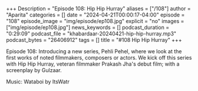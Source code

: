 +++
Description = "Episode 108: Hip Hip Hurray"
aliases = ["/108"]
author = "Aparita"
categories = []
date = "2024-04-21T00:00:17-04:00"
episode = "108"
episode_image = "img/episode/ep108.jpg"
explicit = "no"
images = ["img/episode/ep108.jpg"]
news_keywords = []
podcast_duration = "0:29:09"
podcast_file = "khabardaar-20240421-hip-hip-hurray.mp3"
podcast_bytes = "26406912"
tags = []
title = "#108 Hip Hip Hurray"
+++

Episode 108: Introducing a new series, Pehli Pehel, where we look at the first works of noted filmmakers, composers or actors. We kick off this series with Hip Hip Hurray, veteran filmmaker Prakash Jha's debut film; with a screenplay by Gulzaar. 

Music: Wataboi by ItsWatr
